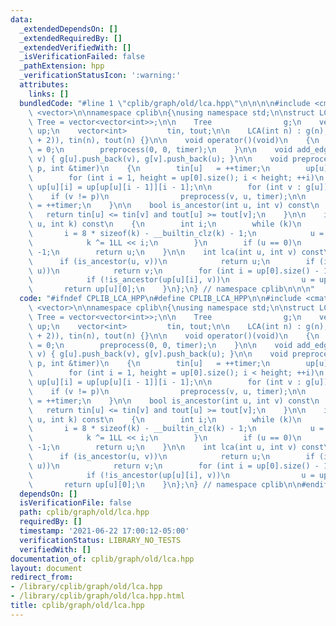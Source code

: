 ```yaml
---
data:
  _extendedDependsOn: []
  _extendedRequiredBy: []
  _extendedVerifiedWith: []
  _isVerificationFailed: false
  _pathExtension: hpp
  _verificationStatusIcon: ':warning:'
  attributes:
    links: []
  bundledCode: "#line 1 \"cplib/graph/old/lca.hpp\"\n\n\n\n#include <cmath>\n#include\
    \ <vector>\n\nnamespace cplib\n{\nusing namespace std;\n\nstruct LCA\n{\n    using\
    \ Tree = vector<vector<int>>;\n\n    Tree                g;\n    vector<vector<int>>\
    \ up;\n    vector<int>         tin, tout;\n\n    LCA(int n) : g(n), up(n, vector<int>(log2(n)\
    \ + 2)), tin(n), tout(n) {}\n\n    void operator()(void)\n    {\n        int timer\
    \ = 0;\n        preprocess(0, 0, timer);\n    }\n\n    void add_edge(int u, int\
    \ v) { g[u].push_back(v), g[v].push_back(u); }\n\n    void preprocess(int u, int\
    \ p, int &timer)\n    {\n        tin[u]   = ++timer;\n        up[u][0] = p;\n\
    \        for (int i = 1, height = up[0].size(); i < height; ++i)\n           \
    \ up[u][i] = up[up[u][i - 1]][i - 1];\n\n        for (int v : g[u])\n        \
    \    if (v != p)\n                preprocess(v, u, timer);\n\n        tout[u]\
    \ = ++timer;\n    }\n\n    bool is_ancestor(int u, int v) const\n    {\n     \
    \   return tin[u] <= tin[v] and tout[u] >= tout[v];\n    }\n\n    int ancestor(int\
    \ u, int k) const\n    {\n        int i;\n        while (k)\n        {\n     \
    \       i = 8 * sizeof(k) - __builtin_clz(k) - 1;\n            u = up[u][i];\n\
    \            k ^= 1LL << i;\n        }\n        if (u == 0)\n            return\
    \ -1;\n        return u;\n    }\n\n    int lca(int u, int v) const\n    {\n  \
    \      if (is_ancestor(u, v))\n            return u;\n        if (is_ancestor(v,\
    \ u))\n            return v;\n        for (int i = up[0].size() - 1; i >= 0; --i)\n\
    \            if (!is_ancestor(up[u][i], v))\n                u = up[u][i];\n \
    \       return up[u][0];\n    }\n};\n} // namespace cplib\n\n\n"
  code: "#ifndef CPLIB_LCA_HPP\n#define CPLIB_LCA_HPP\n\n#include <cmath>\n#include\
    \ <vector>\n\nnamespace cplib\n{\nusing namespace std;\n\nstruct LCA\n{\n    using\
    \ Tree = vector<vector<int>>;\n\n    Tree                g;\n    vector<vector<int>>\
    \ up;\n    vector<int>         tin, tout;\n\n    LCA(int n) : g(n), up(n, vector<int>(log2(n)\
    \ + 2)), tin(n), tout(n) {}\n\n    void operator()(void)\n    {\n        int timer\
    \ = 0;\n        preprocess(0, 0, timer);\n    }\n\n    void add_edge(int u, int\
    \ v) { g[u].push_back(v), g[v].push_back(u); }\n\n    void preprocess(int u, int\
    \ p, int &timer)\n    {\n        tin[u]   = ++timer;\n        up[u][0] = p;\n\
    \        for (int i = 1, height = up[0].size(); i < height; ++i)\n           \
    \ up[u][i] = up[up[u][i - 1]][i - 1];\n\n        for (int v : g[u])\n        \
    \    if (v != p)\n                preprocess(v, u, timer);\n\n        tout[u]\
    \ = ++timer;\n    }\n\n    bool is_ancestor(int u, int v) const\n    {\n     \
    \   return tin[u] <= tin[v] and tout[u] >= tout[v];\n    }\n\n    int ancestor(int\
    \ u, int k) const\n    {\n        int i;\n        while (k)\n        {\n     \
    \       i = 8 * sizeof(k) - __builtin_clz(k) - 1;\n            u = up[u][i];\n\
    \            k ^= 1LL << i;\n        }\n        if (u == 0)\n            return\
    \ -1;\n        return u;\n    }\n\n    int lca(int u, int v) const\n    {\n  \
    \      if (is_ancestor(u, v))\n            return u;\n        if (is_ancestor(v,\
    \ u))\n            return v;\n        for (int i = up[0].size() - 1; i >= 0; --i)\n\
    \            if (!is_ancestor(up[u][i], v))\n                u = up[u][i];\n \
    \       return up[u][0];\n    }\n};\n} // namespace cplib\n\n#endif // CPLIB_LCA_HPP\n"
  dependsOn: []
  isVerificationFile: false
  path: cplib/graph/old/lca.hpp
  requiredBy: []
  timestamp: '2021-06-22 17:00:12-05:00'
  verificationStatus: LIBRARY_NO_TESTS
  verifiedWith: []
documentation_of: cplib/graph/old/lca.hpp
layout: document
redirect_from:
- /library/cplib/graph/old/lca.hpp
- /library/cplib/graph/old/lca.hpp.html
title: cplib/graph/old/lca.hpp
---
```

